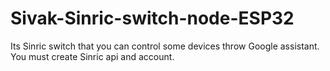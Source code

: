 # Sivak-Sinric-switch-node-ESP32
Its Sinric switch that you can control some devices throw Google assistant. You must create Sinric api and account.
